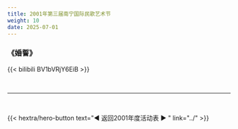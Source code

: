 ```yaml
---
title: 2001年第三届南宁国际民歌艺术节
weight: 10
date: 2025-07-01
---
```


### 《婚誓》

{{< bilibili BV1bVRjY6EiB >}}

<br>
<hr>
<br>

{{< hextra/hero-button text="◀ 返回2001年度活动表 ▶ " link="../" >}}